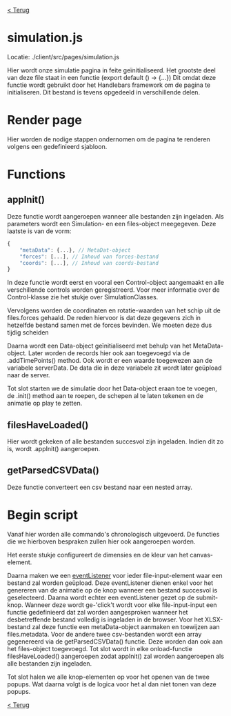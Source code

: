 [< Terug](Development-guide.md)

# simulation.js

Locatie: ./client/src/pages/simulation.js

Hier wordt onze simulatie pagina in feite geïnitialiseerd. Het grootste deel van deze file staat in een functie (export default () → {...}) Dit omdat deze functie wordt gebruikt door het Handlebars framework om de pagina te initialiseren. Dit bestand is tevens opgedeeld in verschillende delen.

# Render page

Hier worden de nodige stappen ondernomen om de pagina te renderen volgens een gedefinieerd sjabloon.

# Functions

## appInit()

Deze functie wordt aangeroepen wanneer alle bestanden zijn ingeladen. Als parameters wordt een Simulation- en een files-object meegegeven. Deze laatste is van de vorm:

```jsx
{
	"metaData": {...}, // MetaDat-object
	"forces": [...], // Inhoud van forces-bestand
	"coords": [...], // Inhoud van coords-bestand
}
```

In deze functie wordt eerst en vooral een Control-object aangemaakt en alle verschillende controls worden geregistreerd. Voor meer informatie over de Control-klasse zie het stukje over SimulationClasses.

Vervolgens worden de coordinaten en rotatie-waarden van het schip uit de files.forces gehaald. De reden hiervoor is dat deze gegevens zich in hetzelfde bestand samen met de forces bevinden. We moeten deze dus tijdig scheiden

Daarna wordt een Data-object geïnitialiseerd met behulp van het MetaData-object. Later worden de records hier ook aan toegevoegd via de .addTimePoints() method. Ook wordt er een waarde toegewezen aan de variabele serverData. De data die in deze variabele zit wordt later geüpload naar de server.

Tot slot starten we de simulatie door het Data-object eraan toe te voegen, de .init() method aan te roepen, de schepen al te laten tekenen en de animatie op play te zetten.

## filesHaveLoaded()

Hier wordt gekeken of alle bestanden succesvol zijn ingeladen. Indien dit zo is, wordt .appInit() aangeroepen.

## getParsedCSVData()

Deze functie converteert een csv bestand naar een nested array.

# Begin script

Vanaf hier worden alle commando's chronologisch uitgevoerd. De functies die we hierboven bespraken zullen hier ook aangeroepen worden.

Het eerste stukje configureert de dimensies en de kleur van het canvas-element.

Daarna maken we een [eventListener](https://developer.mozilla.org/en-US/docs/Web/API/EventListener) voor ieder file-input-element waar een bestand zal worden geüpload. Deze eventListener dienen enkel voor het genereren van de animatie op de knop wanneer een bestand succesvol is geselecteerd. Daarna wordt echter een eventListener gezet op de submit-knop. Wanneer deze wordt ge-'click't wordt voor elke file-input-input een functie gedefinieerd dat zal worden aangesproken wanneer het desbetreffende bestand volledig is ingeladen in de browser. Voor het XLSX-bestand zal deze functie een metaData-object aanmaken en toewijzen aan files.metadata. Voor de andere twee csv-bestanden wordt een array gegenereerd via de getParsedCSVData() functie. Deze worden dan ook aan het files-object toegevoegd. Tot slot wordt in elke onload-functie filesHaveLoaded() aangeroepen zodat appInit() zal worden aangeroepen als alle bestanden zijn ingeladen.

Tot slot halen we alle knop-elementen op voor het openen van de twee popups. Wat daarna volgt is de logica voor het al dan niet tonen van deze popups.

[< Terug](Development-guide.md)